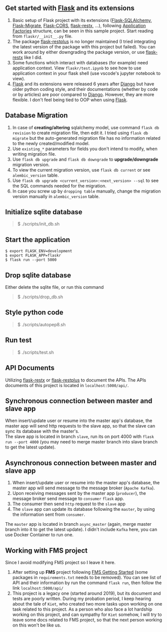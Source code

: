 ## Get started with [Flask][flask] and its extensions
1. Basic setup of Flask project with its extensions ([Flask-SQLAlchemy][flask-sqlalchemy], [Flask-Migrate][flask-migrate], [Flask-CORS][flask-cors], [flask-restx][flask-restx], ...), following [Application Factories][application-factories] structure, can be seen in this sample project. Start reading from `flaskr/__init__.py` file.
2. The package [flask-restplus][flask-restplus] is no longer maintained (I tried integrating the latest version of the package with this project but failed). You can work around by either downgrading the package version, or use [flask-restx][flask-restx] like I did.
3. Some functions which interact with databases (for example) need application context. View `flaskr/test.ipynb` to see how to use application context in your flask shell (use vscode's jupyter notebook to view).
4. [Flask][flask] and its extensions were released 6 years after [Django][django] but have older python coding style, and their documentations (whether by code or by articles) are poor compared to [Django][django]. However, they are more flexible. I don't feel being tied to OOP when using [Flask][flask]. 

## Database Migration
1. In case of **creating/altering** sqlalchemy model, use command `flask db revision` to create migration file, then edit it. I tried using `flask db migrate` but the auto-generated migration file has no information related to the newly created/modified model.
5. Use `existing_*` parameters for fields you don't intend to modify, when writing migration file.
2. Use `flask db upgrade` and `flask db downgrade` to **upgrade/downgrade** migration version.
3. To view the current migration version, use `flask db current` or see `alembic_version` table.
3. Use `flask db upgrade <current_version>:<next_version> --sql` to see the SQL commands needed for the migration.
4. In case you screw up by `dropping table` manually, change the migration version manually in `alembic_version` table.

## Initialize sqlite database
>$ ./scripts/init_db.sh

## Start the application
```
$ export FLASK_ENV=development
$ export FLASK_APP=flaskr
$ flask run --port 5000
```
## Drop sqlite database
Either delete the sqlite file, or run this command
>$ ./scripts/drop_db.sh
## Style python code
>$ ./scripts/autopep8.sh
## Run test
>$ ./scripts/test.sh

## API Documents
Utilizing [flask-restx][flask-restx] or [flask-restplus][flask-restplus] to document the APIs. The APIs documents of this project is located in `localhost:5000/api/`.

## Synchronous connection between master and slave app
When insert/update user or resume into the master app's database, the master app will send http requests to the slave app, so that the slave can sync its database with the master's.  
The slave app is located in branch `slave`, run its on port 4000 with `flask run --port 4000` (you may need to merge master branch into slave branch to get the latest update).

## Asynchronous connection between master and slave app
1. When insert/update user or resume into the master app's database, the master app will send message to the message broker (`Apache Kafka`).  
2. Upon receiving messages sent by the master app (`producer`), the message broker send message to `consumer` `flask` app.  
3. The consumer then send `http` request to the `slave` app
4. The `slave` app can update its database following the `master`, by using the information sent from `consumer`.  
   
The `master` app is located in branch `async_master` (again, merge master branch into it to get the latest update).
I didn't include `Kafka` here, you can use Docker Container to run one.

[flask]: https://flask.palletsprojects.com/en/2.1.x/
[flask-sqlalchemy]: https://flask-sqlalchemy.palletsprojects.com/en/2.x/
[flask-migrate]: https://flask-migrate.readthedocs.io/en/latest/
[flask-cors]: https://flask-cors.readthedocs.io/en/latest/
[application-factories]: https://flask.palletsprojects.com/en/2.1.x/patterns/appfactories/#application-factories
[sample-flask-project]: https://git.teko.vn/quy.nt/sqlalchemy-tutorial/-/blob/master/flaskr/__init__.py
[flask-restx]: https://flask-restx.readthedocs.io/en/latest/  
[flask-restplus]: https://flask-restplus.readthedocs.io/en/stable/  
[django]: https://www.djangoproject.com/

## Working with FMS project
Since I avoid modifying FMS project so I leave it here.
1. After setting up **FMS** project following [FMS Getting Started](https://confluence.teko.vn/display/AS/FMS+Getting+started) (some packages in `requirements.txt` needs to be removed). You can see list of API and their information by run the command `flask run`, then follow the link `localhost:5000/api/` 
2. This project is a legacy one (started around 2019), but its document and tests are poorly written. During my probation period, I keep hearing about the tale of `Kiet`, who created two more tasks upon working on one task related to this project. As a person who also face a lot hardship working on this project, and can sympathy for `Kiet` somehow, I will try to leave some docs related to FMS project, so that the next person working on this won't be like us.